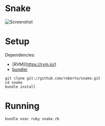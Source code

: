 # Snake

![Screenshot](https://raw.github.com/roberto/snake/master/screenshot.png)

# Setup

Dependencies:

* [RVM])https://rvm.io/)
* [bundler](http://bundler.io/)

```
git clone git://github.com/roberto/snake.git
cd snake
bundle install
```

# Running

```
bundle exec ruby snake.rb
```
